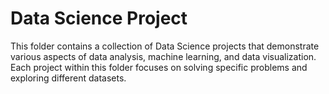 # **Data Science Project**

This folder contains a collection of Data Science projects that demonstrate various aspects of data analysis, machine learning, and data visualization. Each project within this folder focuses on solving specific problems and exploring different datasets.

